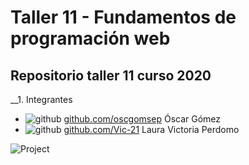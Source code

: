 # Taller 11 - Fundamentos de programación web
## Repositorio taller 11 curso 2020 

__1.  Integrantes
+ ![github](http://i.imgur.com/0o48UoR.png (github icon with padding))
[github.com/oscgomsep](https://github.com/oscgomsep)   Óscar Gómez
+ ![github](http://i.imgur.com/0o48UoR.png (github icon with padding))
[github.com/Vic-21](https://github.com/Vic-21/)   Laura Victoria Perdomo

![Project](image/collab "Trabajo colaborativo de Código")

